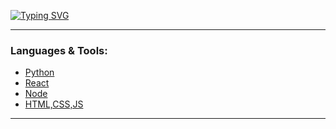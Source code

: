 [![Typing SVG](https://readme-typing-svg.demolab.com/?lines=Hi+Welcome+to+Walter+White's;Presidential+Campaign)](https://git.io/typing-svg)

---

### **Languages & Tools:**

- [Python](https://www.python.org/)
- [React](https://reactjs.org/)
- [Node](https://nodejs.org/)
- [HTML,CSS,JS](https://html.com/)

---

